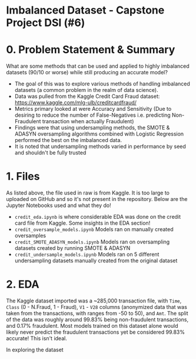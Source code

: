 # Imbalanced Dataset - Capstone Project DSI (#6)



# 0. Problem Statement & Summary
What are some methods that can be used and applied to highly imbalanced datasets (90/10 or worse) while still producing an accurate model?

- The goal of this was to explore various methods of handling imbalanced datasets (a common problem in the realm of data science).
- Data was pulled from the Kaggle Credit Card Fraud dataset: https://www.kaggle.com/mlg-ulb/creditcardfraud/
- Metrics primary looked at were Accuracy and Sensitivity (Due to desiring to reduce the number of False-Negatives i.e. predicting Non-Fraudulent transaction when actually Fraudulent)
- Findings were that using undersampling methods, the SMOTE & ADASYN oversampling algorithms combined with Logistic Regression performed the best on the imbalanced data.
- It is noted that undersampling methods varied in performance by seed and shouldn't be fully trusted


# 1. Files
As listed above, the file used in raw is from Kaggle. It is too large to uploaded on GitHub and so it's not present in the repository. Below are the Jupyter Notebooks used and what they do!

- `credit_eda.ipynb` is where considerable EDA was done on the credit card file from Kaggle. Some insights in the EDA section!
- `credit_oversample_models.ipynb` Models ran on manually created oversamples
- `credit_SMOTE_ADASYN_models.ipynb` Models ran on oversampling datasets created by running SMOTE & ADASYN
- `credit_undersample_models.ipynb` Models ran on 5 different undersampling datasets manually created from the original dataset


# 2. EDA
The Kaggle dataset imported was a ~285,000 transaction file, with `Time`, `Class` (0 - N.Fraud, 1 - Fraud), `V1` - `V28` columns (anonymized data that was taken from the transactions, with ranges from -50 to 50), and `Amt`. The split of the data was roughly around 99.83% being non-fraudulent transactions, and 0.17% fraudulent. Most models trained on this dataset alone would likely never predict the fraudulent transactions yet be considered 99.83% accurate! This isn't ideal.

In exploring the dataset

